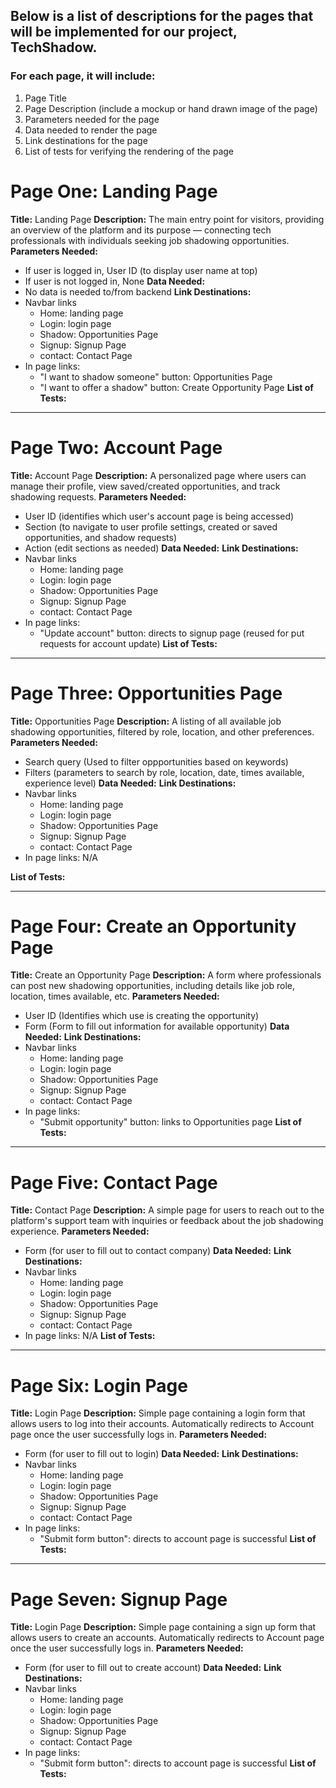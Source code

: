 ## Below is a list of descriptions for the pages that will be implemented for our project, TechShadow.

### For each page, it will include:
1. Page Title
2. Page Description (include a mockup or hand drawn image of the page)
3. Parameters needed for the page
4. Data needed to render the page
5. Link destinations for the page
6. List of tests for verifying the rendering of the page



# Page One: Landing Page
**Title:** Landing Page
**Description:** The main entry point for visitors, providing an overview of the platform and its purpose — connecting tech professionals with individuals seeking job shadowing opportunities.
**Parameters Needed:**
- If user is logged in, User ID (to display user name at top)
- If user is not logged in, None
**Data Needed:**
- No data is needed to/from backend
**Link Destinations:**
- Navbar links
    - Home: landing page
    - Login: login page
    - Shadow: Opportunities Page
    - Signup: Signup Page
    - contact: Contact Page
- In page links:
    - "I want to shadow someone" button: Opportunities Page
    - "I want to offer a shadow" button: Create Opportunity Page
**List of Tests:**

---

# Page Two: Account Page
**Title:** Account Page
**Description:** A personalized page where users can manage their profile, view saved/created opportunities, and track shadowing requests.
**Parameters Needed:**
- User ID (identifies which user's account page is being accessed)
- Section (to navigate to user profile settings, created or saved opportunities, and shadow requests)
- Action (edit sections as needed)
**Data Needed:**
**Link Destinations:**
- Navbar links
    - Home: landing page
    - Login: login page
    - Shadow: Opportunities Page
    - Signup: Signup Page
    - contact: Contact Page
- In page links:
    - "Update account" button: directs to signup page (reused for put requests for account update)
**List of Tests:**

---

# Page Three: Opportunities Page
**Title:** Opportunities Page
**Description:** A listing of all available job shadowing opportunities, filtered by role, location, and other preferences.
**Parameters Needed:**
- Search query (Used to filter oppportunities based on keywords)
- Filters (parameters to search by role, location, date, times available, experience level)
**Data Needed:**
**Link Destinations:**
- Navbar links
    - Home: landing page
    - Login: login page
    - Shadow: Opportunities Page
    - Signup: Signup Page
    - contact: Contact Page
- In page links: N/A

**List of Tests:**

---

# Page Four: Create an Opportunity Page
**Title:** Create an Opportunity Page
**Description:** A form where professionals can post new shadowing opportunities, including details like job role, location, times available, etc.
**Parameters Needed:**
- User ID (Identifies which use is creating the opportunity)
- Form (Form to fill out information for available opportunity)
**Data Needed:**
**Link Destinations:**
- Navbar links
    - Home: landing page
    - Login: login page
    - Shadow: Opportunities Page
    - Signup: Signup Page
    - contact: Contact Page
- In page links:
    - "Submit opportunity" button: links to Opportunities page
**List of Tests:**

---

# Page Five: Contact Page
**Title:** Contact Page
**Description:** A simple page for users to reach out to the platform's support team with inquiries or feedback about the job shadowing experience.
**Parameters Needed:**
- Form (for user to fill out to contact company)
**Data Needed:**
**Link Destinations:**
- Navbar links
    - Home: landing page
    - Login: login page
    - Shadow: Opportunities Page
    - Signup: Signup Page
    - contact: Contact Page
- In page links: N/A
**List of Tests:**

___


# Page Six: Login Page
**Title:** Login Page
**Description:** Simple page containing a login form that allows users to log into their accounts. Automatically redirects to Account page once the user successfully logs in.
**Parameters Needed:**
- Form (for user to fill out to login)
**Data Needed:**
**Link Destinations:**
- Navbar links
    - Home: landing page
    - Login: login page
    - Shadow: Opportunities Page
    - Signup: Signup Page
    - contact: Contact Page
- In page links:
    - "Submit form button": directs to account page is successful
**List of Tests:**

___


# Page Seven: Signup Page
**Title:** Login Page
**Description:** Simple page containing a sign up form that allows users to create an accounts. Automatically redirects to Account page once the user successfully logs in.
**Parameters Needed:**
- Form (for user to fill out to create account)
**Data Needed:**
**Link Destinations:**
- Navbar links
    - Home: landing page
    - Login: login page
    - Shadow: Opportunities Page
    - Signup: Signup Page
    - contact: Contact Page
- In page links:
    - "Submit form button": directs to account page is successful
**List of Tests:**
